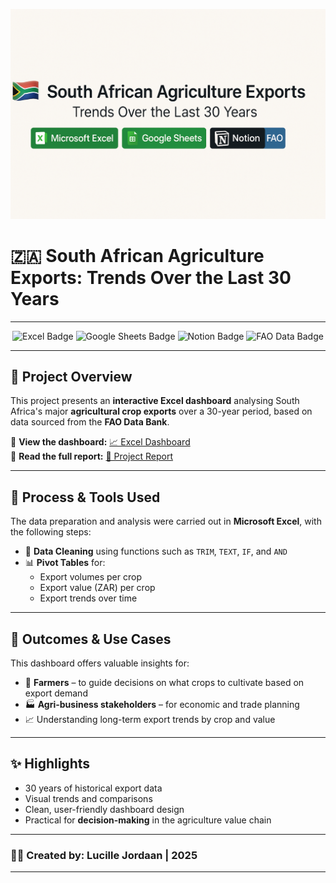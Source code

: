 ![South African Agriculture Export Trends](./agri.png)


# 🇿🇦 **South African Agriculture Exports: Trends Over the Last 30 Years**  

---

<p align="center">
  <img src="https://img.shields.io/badge/Microsoft%20Excel-217346?style=for-the-badge&logo=microsoft-excel&logoColor=white" alt="Excel Badge"/>
  <img src="https://img.shields.io/badge/Google%20Sheets-34A853?style=for-the-badge&logo=google-sheets&logoColor=white" alt="Google Sheets Badge"/>
  <img src="https://img.shields.io/badge/Notion-000000?style=for-the-badge&logo=notion&logoColor=white" alt="Notion Badge"/>
  <img src="https://img.shields.io/badge/FAO%20Data-0099CC?style=for-the-badge&logo=data&logoColor=white" alt="FAO Data Badge"/>
</p>

---

## 📁 Project Overview  
This project presents an **interactive Excel dashboard** analysing South Africa's major **agricultural crop exports** over a 30-year period, based on data sourced from the **FAO Data Bank**.

🔗 **View the dashboard:** [📈 Excel Dashboard](https://docs.google.com/spreadsheets/d/1FV1zHqxTlm3BnQUNQkyAX_aRERsYlsC8k0fHtZdrfH0/edit?gid=1642849436#gid=1642849436)  
📝 **Read the full report:** [📄 Project Report](https://www.notion.so/Excel-Dashboard-19d56e4be2ae80f18498efa0d42e57b4?pvs=4)

---

## 🔧 Process & Tools Used  
The data preparation and analysis were carried out in **Microsoft Excel**, with the following steps:

- 🧹 **Data Cleaning** using functions such as `TRIM`, `TEXT`, `IF`, and `AND`
- 📊 **Pivot Tables** for:
  - Export volumes per crop  
  - Export value (ZAR) per crop  
  - Export trends over time  

---

## 🎯 Outcomes & Use Cases  
This dashboard offers valuable insights for:

- 🌱 **Farmers** – to guide decisions on what crops to cultivate based on export demand  
- 🏭 **Agri-business stakeholders** – for economic and trade planning  
- 📈 Understanding long-term export trends by crop and value  

---

## ✨ Highlights  
- 30 years of historical export data  
- Visual trends and comparisons  
- Clean, user-friendly dashboard design  
- Practical for **decision-making** in the agriculture value chain  

---

### 👩‍💻 Created by: **Lucille Jordaan** | 2025

---

